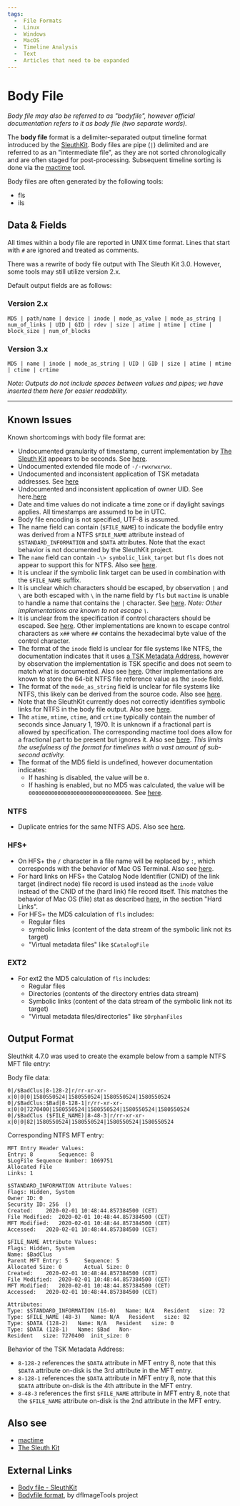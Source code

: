 ```yaml
---
tags:
  -  File Formats
  -  Linux
  -  Windows
  -  MacOS
  -  Timeline Analysis
  -  Text
  -  Articles that need to be expanded
---
```


# Body File

_Body file may also be referred to as "bodyfile", however official documentation refers to it as body file (two separate words)._

The **body file** format is a delimiter-separated output timeline format introduced by the [SleuthKit](sleuthkit.md). Body files are pipe (`|`) delimited and are referred to as an "intermediate file", as they are not sorted chronologically and are often staged for post-processing. Subsequent timeline sorting is done via the [mactime](mactime.md) tool.

Body files are often generated by the following tools:
<!-- Need to insert links to these tools -->
* fls
* ils

## Data & Fields

All times within a body file are reported in UNIX time format. Lines that start with `#` are ignored and treated as comments.

There was a rewrite of body file output with The Sleuth Kit 3.0. However, some tools may still utilize version 2.x.

Default output fields are as follows:

### Version 2.x

```ascii
MD5 | path/name | device | inode | mode_as_value | mode_as_string | num_of_links | UID | GID | rdev | size | atime | mtime | ctime | block_size | num_of_blocks
```

### Version 3.x

```ascii
MD5 | name | inode | mode_as_string | UID | GID | size | atime | mtime | ctime | crtime
```

_Note: Outputs do not include spaces between values and pipes; we have inserted them here for easier readability._

---

## Known Issues
<!-- Issues have been merged from multiple files. Also, issues may apply to The Sleuth Kit more than body files - must reconcile. 
NOTE: Nov/Dec 2022, validate if each is still an issue -->
Known shortcomings with body file format are:

* Undocumented granularity of timestamp, current implementation by
  [The Sleuth Kit](sleuthkit.md) appears to be seconds. See [here](https://github.com/sleuthkit/sleuthkit/issues/1810).
* Undocumented extended file mode of `-/-rwxrwxrwx`.
* Undocumented and inconsistent application of TSK metadata addresses. See [here](https://github.com/sleuthkit/sleuthkit/issues/1809)
* Undocumented and inconsistent application of owner UID. See here.[here](https://github.com/sleuthkit/sleuthkit/issues/1830)
* Date and time values do not indicate a time zone or if daylight savings applies. All timestamps are assumed to be in UTC.
* Body file encoding is not specified, UTF-8 is assumed.
* The name field can contain (`$FILE_NAME`) to indicate the bodyfile entry was derived from a NTFS `$FILE_NAME` attribute instead of `$STANDARD_INFORMATION` and `$DATA` attributes. Note that the exact behavior is not documented by the SleuthKit project.
* The `name` field can contain `-\> symbolic_link_target` but `fls` does not appear to support this for NTFS. Also see [here](https://github.com/sleuthkit/sleuthkit/issues/2645).
* It is unclear if the symbolic link target can be used in combination with the `$FILE_NAME` suffix.
* It is unclear which characters should be escaped, by observation `|`
  and `\` are both escaped with `\` in the name field by `fls` but `mactime`
  is unable to handle a name that contains the `|` character. See [here](https://github.com/sleuthkit/sleuthkit/issues/2124). _Note: Other implementations are known to not escape `\`._
* It is unclear from the specification if control characters should be
  escaped. See [here](https://github.com/sleuthkit/sleuthkit/issues/1989). Other implementations are known to escape control characters as `x##` where `##` contains the hexadecimal byte value of the control character.
* The format of the `inode` field is unclear for file systems like NTFS, the documentation indicates that it uses [a TSK Metadata Address](https://wiki.sleuthkit.org/index.php?title=Metadata_Address), however by observation the implementation is TSK specific and does not seem to match what is documented. Also see [here](https://github.com/sleuthkit/sleuthkit/issues/1809). Other implementations are known to store the 64-bit NTFS file reference value as the `inode` field.
* The format of the `mode_as_string` field is unclear for file systems like NTFS, this likely can be derived from the source code. Also see [here](https://github.com/sleuthkit/sleuthkit/issues/1810).
* Note that the SleuthKit currently does not correctly identifies symbolic links for NTFS in the body file output. Also see [here](https://github.com/sleuthkit/sleuthkit/issues/2645).
* The `atime`, `mtime`, `ctime`, and `crtime` typically contain the number of seconds since January 1, 1970. It is unknown if a fractional part is allowed by specification. The corresponding mactime tool does allow for a fractional part to be present but ignores it. Also see [here](https://github.com/sleuthkit/sleuthkit/issues/1810>). _This limits the usefulness of the format for timelines with a vast amount of sub-second activity._
* The format of the MD5 field is undefined, however documentation indicates:
  * If hashing is disabled, the value will be `0`.
  * If hashing is enabled, but no MD5 was calculated, the value will be `00000000000000000000000000000000`. See [here](https://github.com/sleuthkit/sleuthkit/issues/2058).

### NTFS

* Duplicate entries for the same NTFS ADS. Also see [here](https://github.com/sleuthkit/sleuthkit/issues/2644).

### HFS+

* On HFS+ the `/` character in a file name will be replaced by `:`, which
  corresponds with the behavior of Mac OS Terminal. Also see [here](https://github.com/sleuthkit/sleuthkit/blob/3d16b8bc293ba13a5674fe9ce6a35f867ccc945d/tsk/fs/hfs_dent.c#L110).
* For hard links on HFS+ the Catalog Node Identifier (CNID) of the link target (indirect node) file record is used instead as the `inode` value instead of the CNID of the (hard link) file record itself. This matches the behavior of Mac OS (file) stat as described [here](https://developer.apple.com/library/archive/technotes/tn/tn1150.html), in the section "Hard Links".
* For HFS+ the MD5 calculation of `fls` includes:
  * Regular files
  * symbolic links (content of the data stream of the symbolic link not its target)
  * "Virtual metadata files" like `$CatalogFile`

### EXT2

* For ext2 the MD5 calculation of `fls` includes:
  * Regular files
  * Directories (contents of the directory entries data stream)
  * Symbolic links (content of the data stream of the symbolic link not its
  target)
  * "Virtual metadata files/directories" like `$OrphanFiles`

## Output Format

Sleuthkit 4.7.0 was used to create the example below from a sample NTFS MFT file entry:

Body file data:

```ascii
0|/$BadClus|8-128-2|r/rr-xr-xr-x|0|0|0|1580550524|1580550524|1580550524|1580550524
0|/$BadClus:$Bad|8-128-1|r/rr-xr-xr-x|0|0|7270400|1580550524|1580550524|1580550524|1580550524
0|/$BadClus ($FILE_NAME)|8-48-3|r/rr-xr-xr-x|0|0|82|1580550524|1580550524|1580550524|1580550524
```

Corresponding NTFS MFT entry:

```ascii
MFT Entry Header Values:
Entry: 8        Sequence: 8
$LogFile Sequence Number: 1069751
Allocated File
Links: 1

$STANDARD_INFORMATION Attribute Values:
Flags: Hidden, System
Owner ID: 0
Security ID: 256  ()
Created:    2020-02-01 10:48:44.857384500 (CET)
File Modified:  2020-02-01 10:48:44.857384500 (CET)
MFT Modified:   2020-02-01 10:48:44.857384500 (CET)
Accessed:   2020-02-01 10:48:44.857384500 (CET)

$FILE_NAME Attribute Values:
Flags: Hidden, System
Name: $BadClus
Parent MFT Entry: 5     Sequence: 5
Allocated Size: 0       Actual Size: 0
Created:    2020-02-01 10:48:44.857384500 (CET)
File Modified:  2020-02-01 10:48:44.857384500 (CET)
MFT Modified:   2020-02-01 10:48:44.857384500 (CET)
Accessed:   2020-02-01 10:48:44.857384500 (CET)

Attributes: 
Type: $STANDARD_INFORMATION (16-0)   Name: N/A   Resident   size: 72
Type: $FILE_NAME (48-3)   Name: N/A   Resident   size: 82
Type: $DATA (128-2)   Name: N/A   Resident   size: 0
Type: $DATA (128-1)   Name: $Bad   Non-Resident   size: 7270400  init_size: 0
```

Behavior of the TSK Metadata Address:

* `8-128-2` references the `$DATA` attribute in MFT entry 8, note that this
  `$DATA` attribute on-disk is the 3rd attribute in the MFT entry.
* `8-128-1` references the `$DATA` attribute in MFT entry 8, note that this
  `$DATA` attribute on-disk is the 4th attribute in the MFT entry.
* `8-48-3` references the first `$FILE_NAME` attribute in MFT entry 8, note
  that the `$FILE_NAME` attribute on-disk is the 2nd attribute in the MFT
  entry.

## Also see

* [mactime](mactime.md)
* [The Sleuth Kit](the_sleuth_kit.md)

## External Links

* [Body file - SleuthKit](http://wiki.sleuthkit.org/index.php?title=Body_file)
* [Bodyfile format](https://dfimagetools.readthedocs.io/en/latest/sources/Bodyfile-format.html), by dfImageTools project
